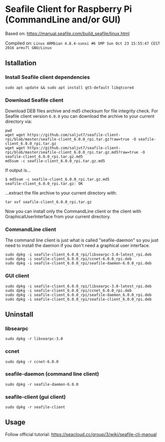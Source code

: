 # Seafile Client for Raspberry Pi (CommandLine and/or GUI)

Based on: https://manual.seafile.com/build_seafile/linux.html

Compiled on: `Linux ARMbian 4.8.4-sunxi #6 SMP Sun Oct 23 15:55:47 CEST 2016 armv7l GNU/Linux`

## Istallation

### Install Seafile client dependencies

```
sudo apt update && sudo apt install qt5-default libqtcore4
```

### Download Seafile client

Download DEB files archive and md5 checksum for file integrity check. For Seafile client version `6.0.0` you can download the archive to your current directory via:

```
pwd
wget wget https://github.com/saljut7/seafile-client-rpi/blob/master/seafile-client_6.0.0_rpi.tar.gz?raw=true -O seafile-client_6.0.0_rpi.tar.gz
wget wget https://github.com/saljut7/seafile-client-rpi/blob/master/seafile-client_6.0.0_rpi.tar.gz.md5?raw=true -O seafile-client_6.0.0_rpi.tar.gz.md5
md5sum -c seafile-client_6.0.0_rpi.tar.gz.md5
```

If output is...

```
$ md5sum -c seafile-client_6.0.0_rpi.tar.gz.md5 
seafile-client_6.0.0_rpi.tar.gz: OK
```

...extract the file archive to your current directory with:

```
tar xvf seafile-client_6.0.0_rpi.tar.gz
```

Now you can install only the CommandLine client or the client with GraphicalUserInterface from your current directory.

### CommandLine client

The command line client is just what is called "seafile-daemon" so you just need to install the daemon if you don't need a graphical user interface.

```
sudo dpkg -i seafile-client_6.0.0_rpi/libsearpc-3.0-latest_rpi.deb
sudo dpkg -i seafile-client_6.0.0_rpi/ccnet-6.0.0_rpi.deb
sudo dpkg -i seafile-client_6.0.0_rpi/seafile-daemon-6.0.0_rpi.deb
```

### GUI client

```
sudo dpkg -i seafile-client_6.0.0_rpi/libsearpc-3.0-latest_rpi.deb
sudo dpkg -i seafile-client_6.0.0_rpi/ccnet_6.0.0_rpi.deb
sudo dpkg -i seafile-client_6.0.0_rpi/seafile-daemon_6.0.0_rpi.deb
sudo dpkg -i seafile-client_6.0.0_rpi/seafile-client_6.0.0_rpi.deb
```

## Uninstall

### libsearpc

```
sudo dpkg -r libsearpc-3.0
```

### ccnet

```
sudo dpkg -r ccnet-6.0.0
```

### seafile-daemon (command line client)

```
sudo dpkg -r seafile-daemon-6.0.0
```

### seafile-client (gui client)

```
sudo dpkg -r seafile-client
```

## Usage

Follow official tutorial: https://seacloud.cc/group/3/wiki/seafile-cli-manual
